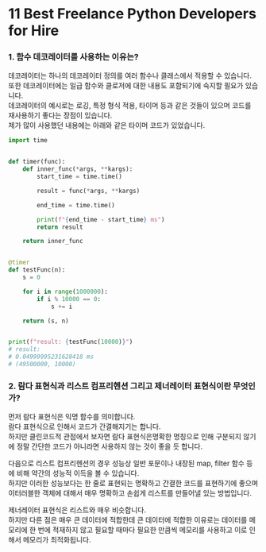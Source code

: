 # 11 Best Freelance Python Developers for Hire

### 1. 함수 데코레이터를 사용하는 이유는?

데코레이터는 하나의 데코레이터 정의를 여러 함수나 클래스에서 적용할 수 있습니다.  
또한 데코레이터에는 일급 함수와 클로저에 대한 내용도 포함되기에 숙지할 필요가 있습니다.  
데코레이터의 예시로는 로깅, 특정 형식 적용, 타이머 등과 같은 것들이 있으며 코드를 재사용하기 좋다는 장점이 있습니다.  
제가 많이 사용했던 내용에는 아래와 같은 타이머 코드가 있었습니다.

```python
import time


def timer(func):
    def inner_func(*args, **kargs):
        start_time = time.time()

        result = func(*args, **kargs)

        end_time = time.time()

        print(f"{end_time - start_time} ms")
        return result

    return inner_func


@timer
def testFunc(n):
    s = 0

    for i in range(1000000):
        if i % 10000 == 0:
            s += i

    return (s, n)


print(f"result: {testFunc(10000)}")
# result: 
# 0.04999995231628418 ms
# (49500000, 10000)
```

### 2. 람다 표현식과 리스트 컴프리헨션 그리고 제너레이터 표현식이란 무엇인가?

먼저 람다 표현식은 익명 함수를 의미합니다.  
람다 표현식으로 인해서 코드가 간결해지기는 합니다.  
하지만 클린코드적 관점에서 보자면 람다 표현식은명확한 명칭으로 인해 구분되지 않기에 정말 간단한 코드가 아니라면 사용하지 않는 것이 좋을 듯 합니다.  
  
다음으로 리스트 컴프리헨션의 경우 성능상 일반 포문이나 내장된 map, filter 함수 등에 비해 약간의 성능적 이득을 볼 수 있습니다.  
하지만 이러한 성능보다는 한 줄로 표현되는 명확하고 간결한 코드를 표현하기에 좋으며 이터러블한 객체에 대해서 매우 명확하고 손쉽게 리스트를 만들어낼 있는 방법입니다.  
  
제너레이터 표현식은 리스트와 매우 비슷합니다.  
하지만 다른 점은 매우 큰 데이터에 적합한데 큰 데이터에 적합한 이유로는 데이터를 메모리에 한 번에 적재하지 않고 필요할 때마다 필요한 만큼씩 메모리를 사용하고 이로 인해서 메모리가 최적화됩니다.  
  


